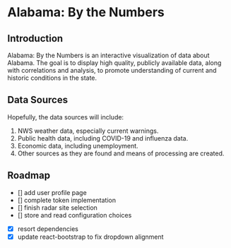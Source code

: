 # Alabama:  By the Numbers

## Introduction

Alabama: By the Numbers is an interactive visualization of data about
Alabama.  The goal is to display high quality, publicly available
data, along with correlations and analysis, to promote understanding
of current and historic conditions in the state.

## Data Sources

Hopefully, the data sources will include:

1. NWS weather data, especially current warnings.
1. Public health data, including COVID-19 and influenza data.
1. Economic data, including unemployment.
1. Other sources as they are found and means of processing are created.

## Roadmap

- [] add user profile page
- [] complete token implementation
- [] finish radar site selection
- [] store and read configuration choices
- [x] resort dependencies
- [x] update react-bootstrap to fix dropdown alignment
